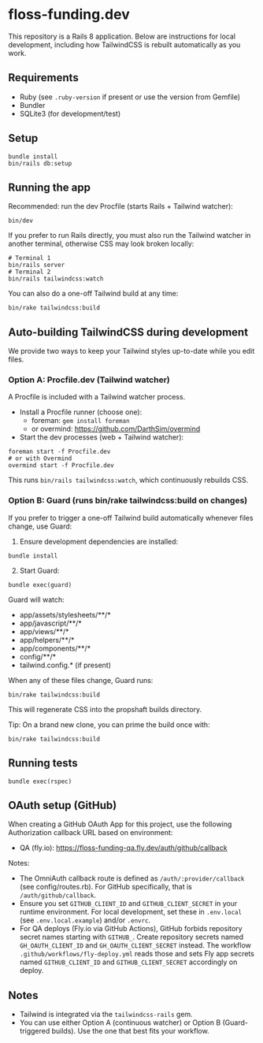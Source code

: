 # floss-funding.dev

This repository is a Rails 8 application. Below are instructions for local development, including how TailwindCSS is rebuilt automatically as you work.

## Requirements
- Ruby (see `.ruby-version` if present or use the version from Gemfile)
- Bundler
- SQLite3 (for development/test)

## Setup
```
bundle install
bin/rails db:setup
```

## Running the app
Recommended: run the dev Procfile (starts Rails + Tailwind watcher):
```
bin/dev
```
If you prefer to run Rails directly, you must also run the Tailwind watcher in another terminal, otherwise CSS may look broken locally:
```
# Terminal 1
bin/rails server
# Terminal 2
bin/rails tailwindcss:watch
```
You can also do a one-off Tailwind build at any time:
```
bin/rake tailwindcss:build
```

## Auto-building TailwindCSS during development
We provide two ways to keep your Tailwind styles up-to-date while you edit files.

### Option A: Procfile.dev (Tailwind watcher)
A Procfile is included with a Tailwind watcher process.

- Install a Procfile runner (choose one):
  - foreman: `gem install foreman`
  - or overmind: https://github.com/DarthSim/overmind
- Start the dev processes (web + Tailwind watcher):
```
foreman start -f Procfile.dev
# or with Overmind
overmind start -f Procfile.dev
```
This runs `bin/rails tailwindcss:watch`, which continuously rebuilds CSS.

### Option B: Guard (runs bin/rake tailwindcss:build on changes)
If you prefer to trigger a one-off Tailwind build automatically whenever files change, use Guard:

1) Ensure development dependencies are installed:
```
bundle install
```
2) Start Guard:
```
bundle exec(guard)
```
Guard will watch:
- app/assets/stylesheets/**/*
- app/javascript/**/*
- app/views/**/*
- app/helpers/**/*
- app/components/**/*
- config/**/*
- tailwind.config.* (if present)

When any of these files change, Guard runs:
```
bin/rake tailwindcss:build
```
This will regenerate CSS into the propshaft builds directory.

Tip: On a brand new clone, you can prime the build once with:
```
bin/rake tailwindcss:build
```

## Running tests
```
bundle exec(rspec)
```

## OAuth setup (GitHub)
When creating a GitHub OAuth App for this project, use the following Authorization callback URL based on environment:

- QA (fly.io): https://floss-funding-qa.fly.dev/auth/github/callback

Notes:
- The OmniAuth callback route is defined as `/auth/:provider/callback` (see config/routes.rb). For GitHub specifically, that is `/auth/github/callback`.
- Ensure you set `GITHUB_CLIENT_ID` and `GITHUB_CLIENT_SECRET` in your runtime environment. For local development, set these in `.env.local` (see `.env.local.example`) and/or `.envrc`.
- For QA deploys (Fly.io via GitHub Actions), GitHub forbids repository secret names starting with `GITHUB_`. Create repository secrets named `GH_OAUTH_CLIENT_ID` and `GH_OAUTH_CLIENT_SECRET` instead. The workflow `.github/workflows/fly-deploy.yml` reads those and sets Fly app secrets named `GITHUB_CLIENT_ID` and `GITHUB_CLIENT_SECRET` accordingly on deploy.

## Notes
- Tailwind is integrated via the `tailwindcss-rails` gem.
- You can use either Option A (continuous watcher) or Option B (Guard-triggered builds). Use the one that best fits your workflow.
